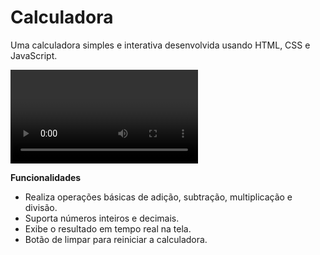 # Calculadora 
Uma calculadora simples e interativa desenvolvida usando HTML, CSS e JavaScript.

<video scr= "https://github.com/SAMUKISZHSD/calculadora/blob/main/Document%20-%20Google%20Chrome%202023-04-07%2000-21-43.mp4"> </video>

**Funcionalidades**
- Realiza operações básicas de adição, subtração, multiplicação e divisão.
- Suporta números inteiros e decimais.
- Exibe o resultado em tempo real na tela.
- Botão de limpar para reiniciar a calculadora.
